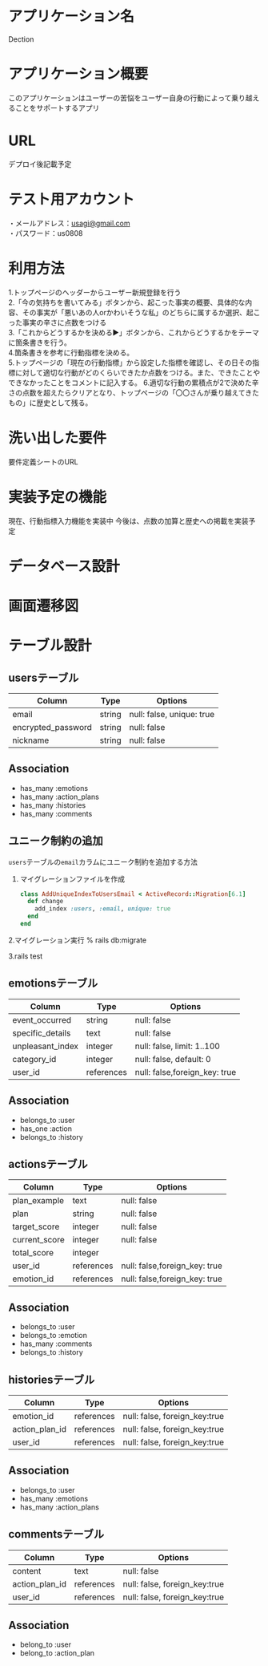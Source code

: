 # アプリケーション名
Dection  

# アプリケーション概要
このアプリケーションはユーザーの苦悩をユーザー自身の行動によって乗り越えることをサポートするアプリ  

# URL
デプロイ後記載予定  

# テスト用アカウント
・メールアドレス：usagi@gmail.com  
・パスワード：us0808  

# 利用方法
1.トップページのヘッダーからユーザー新規登録を行う  
2.「今の気持ちを書いてみる」ボタンから、起こった事実の概要、具体的な内容、その事実が「悪いあの人orかわいそうな私」のどちらに属するか選択、起こった事実の辛さに点数をつける  
3.「これからどうするかを決める▶︎」ボタンから、これからどうするかをテーマに箇条書きを行う。  
4.箇条書きを参考に行動指標を決める。  
5.トップページの「現在の行動指標」から設定した指標を確認し、その日その指標に対して適切な行動がどのくらいできたか点数をつける。また、できたことやできなかったことをコメントに記入する。
6.適切な行動の累積点が2で決めた辛さの点数を超えたらクリアとなり、トップページの「〇〇さんが乗り越えてきたもの」に歴史として残る。

# 洗い出した要件
要件定義シートのURL

# 実装予定の機能
現在、行動指標入力機能を実装中
今後は、点数の加算と歴史への掲載を実装予定

# データベース設計

# 画面遷移図

# テーブル設計

## usersテーブル

| Column             |  Type  |     Options |
| ------------------ | ------ | ----------- |
| email              | string | null: false, unique: true |
| encrypted_password | string | null: false |
| nickname           | string | null: false |


## Association
- has_many :emotions
- has_many :action_plans
- has_many :histories
- has_many :comments

## ユニーク制約の追加
`users`テーブルの`email`カラムにユニーク制約を追加する方法
1. マイグレーションファイルを作成
   ```ruby
   class AddUniqueIndexToUsersEmail < ActiveRecord::Migration[6.1]
     def change
       add_index :users, :email, unique: true
     end
   end

2.マイグレーション実行
% rails db:migrate

3.rails test

## emotionsテーブル

| Column     | Type       | Options    |
| ---------- | ---------- | ---------- |
| event_occurred |   string   | null: false|
| specific_details |    text    | null: false|
| unpleasant_index | integer | null: false, limit: 1..100|
| category_id |integer | null: false, default: 0 |
| user_id    | references | null: false,foreign_key: true|

## Association
- belongs_to :user
- has_one :action
- belongs_to :history

## actionsテーブル

| Column     | Type       | Options    |
| ---------- | ---------- | ---------- |
| plan_example | text | null: false|
| plan | string | null: false|
| target_score | integer | null: false|
| current_score |integer | null: false|
| total_score |integer | |
| user_id    | references | null: false,foreign_key: true|
| emotion_id    | references | null: false,foreign_key: true|
## Association
- belongs_to :user
- belongs_to :emotion
- has_many :comments
- belongs_to :history

## historiesテーブル

| Column       | Type       | Options                       |
| ------------ | ---------- | ----------------------------- |
| emotion_id | references | null: false, foreign_key:true |
| action_plan_id | references | null: false, foreign_key:true |
| user_id      | references | null: false, foreign_key:true |
## Association
- belongs_to :user
- has_many :emotions
- has_many :action_plans



## commentsテーブル

| Column       | Type       | Options                       |
| ------------ | ---------- | ----------------------------- |
| content      | text       | null: false                   |
| action_plan_id | references | null: false, foreign_key:true |
| user_id      | references | null: false, foreign_key:true |


## Association

- belong_to :user
- belong_to :action_plan
